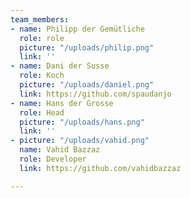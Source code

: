 ```yaml
---
team_members:
- name: Philipp der Gemütliche
  role: role
  picture: "/uploads/philip.png"
  link: ''
- name: Dani der Susse
  role: Koch
  picture: "/uploads/daniel.png"
  link: https://github.com/spaudanjo
- name: Hans der Grosse
  role: Head
  picture: "/uploads/hans.png"
  link: ''
- picture: "/uploads/vahid.png"
  name: Vahid Bazzaz
  role: Developer
  link: https://github.com/vahidbazzaz

---
```

